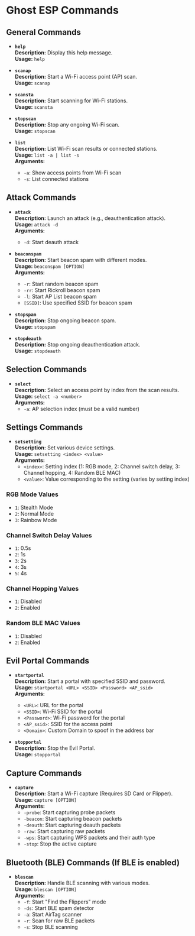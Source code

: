 # Ghost ESP Commands

## General Commands

- **`help`**  
  **Description:** Display this help message.  
  **Usage:** `help`

- **`scanap`**  
  **Description:** Start a Wi-Fi access point (AP) scan.  
  **Usage:** `scanap`

- **`scansta`**  
  **Description:** Start scanning for Wi-Fi stations.  
  **Usage:** `scansta`

- **`stopscan`**  
  **Description:** Stop any ongoing Wi-Fi scan.  
  **Usage:** `stopscan`

- **`list`**  
  **Description:** List Wi-Fi scan results or connected stations.  
  **Usage:** `list -a | list -s`  
  **Arguments:**  
    - `-a`: Show access points from Wi-Fi scan  
    - `-s`: List connected stations

## Attack Commands

- **`attack`**  
  **Description:** Launch an attack (e.g., deauthentication attack).  
  **Usage:** `attack -d`  
  **Arguments:**  
    - `-d`: Start deauth attack

- **`beaconspam`**  
  **Description:** Start beacon spam with different modes.  
  **Usage:** `beaconspam [OPTION]`  
  **Arguments:**  
    - `-r`: Start random beacon spam  
    - `-rr`: Start Rickroll beacon spam  
    - `-l`: Start AP List beacon spam  
    - `[SSID]`: Use specified SSID for beacon spam

- **`stopspam`**  
  **Description:** Stop ongoing beacon spam.  
  **Usage:** `stopspam`

- **`stopdeauth`**  
  **Description:** Stop ongoing deauthentication attack.  
  **Usage:** `stopdeauth`

## Selection Commands

- **`select`**  
  **Description:** Select an access point by index from the scan results.  
  **Usage:** `select -a <number>`  
  **Arguments:**  
    - `-a`: AP selection index (must be a valid number)

## Settings Commands

- **`setsetting`**  
  **Description:** Set various device settings.  
  **Usage:** `setsetting <index> <value>`  
  **Arguments:**  
    - `<index>`: Setting index (1: RGB mode, 2: Channel switch delay, 3: Channel hopping, 4: Random BLE MAC)  
    - `<value>`: Value corresponding to the setting (varies by setting index)

### RGB Mode Values
- `1`: Stealth Mode  
- `2`: Normal Mode  
- `3`: Rainbow Mode

### Channel Switch Delay Values
- `1`: 0.5s  
- `2`: 1s  
- `3`: 2s  
- `4`: 3s  
- `5`: 4s

### Channel Hopping Values
- `1`: Disabled  
- `2`: Enabled

### Random BLE MAC Values
- `1`: Disabled  
- `2`: Enabled

## Evil Portal Commands

- **`startportal`**  
  **Description:** Start a portal with specified SSID and password.  
  **Usage:** `startportal <URL> <SSID> <Password> <AP_ssid>`  
  **Arguments:**  
    - `<URL>`: URL for the portal  
    - `<SSID>`: Wi-Fi SSID for the portal  
    - `<Password>`: Wi-Fi password for the portal  
    - `<AP_ssid>`: SSID for the access point  
    - `<Domain>`: Custom Domain to spoof in the address bar

- **`stopportal`**  
  **Description:** Stop the Evil Portal.  
  **Usage:** `stopportal`

## Capture Commands

- **`capture`**  
  **Description:** Start a Wi-Fi capture (Requires SD Card or Flipper).  
  **Usage:** `capture [OPTION]`  
  **Arguments:**  
    - `-probe`: Start capturing probe packets  
    - `-beacon`: Start capturing beacon packets  
    - `-deauth`: Start capturing deauth packets  
    - `-raw`: Start capturing raw packets  
    - `-wps`: Start capturing WPS packets and their auth type  
    - `-stop`: Stop the active capture

## Bluetooth (BLE) Commands (If BLE is enabled)

- **`blescan`**  
  **Description:** Handle BLE scanning with various modes.  
  **Usage:** `blescan [OPTION]`  
  **Arguments:**  
    - `-f`: Start "Find the Flippers" mode  
    - `-ds`: Start BLE spam detector  
    - `-a`: Start AirTag scanner  
    - `-r`: Scan for raw BLE packets  
    - `-s`: Stop BLE scanning
